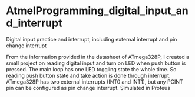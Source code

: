 # AtmelProgramming_digital_input_and_interrupt
Digital input practice and interrupt, including external interrupt and pin change interrupt

From the information provided in the datasheet of ATmega328P, I created a small project on reading digital input and turn on LED when push button is pressed. 
The main loop has one LED toggling state the whole time. So reading push button state and take action is done through interrupt. 
ATmega328P has two external interrupts (INT0 and INT1), but any PCINT pin can be configured as pin change interrupt.
Simulated in Proteus
